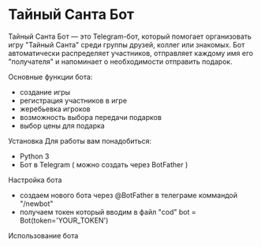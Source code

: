 # Тайный Санта Бот

Тайный Санта Бот — это Telegram-бот, который помогает организовать игру "Тайный Санта" среди группы друзей, коллег или знакомых. Бот автоматически распределяет участников, отправляет каждому имя его "получателя" и напоминает о необходимости отправить подарок.

Основные функции бота:
- создание игры
- регистрация участников в игре
- жеребьевка игроков
- возможность выбора передачи подарков
- выбор цены для подарка

Установка
Для работы вам понадобиться:
- Python 3
- Бот в Telegram ( можно создать через BotFather )

Настройка бота
- создаем нового бота через @BotFather в телеграме коммандой "/newbot"
- получаем токен который вводим в файл "cod"
bot = Bot(token='YOUR_TOKEN')

Использование бота
